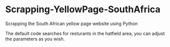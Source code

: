 # Scrapping-YellowPage-SouthAfrica
Scrapping the South African yellow page website using Python

The default code searches for resturants in the hatfield area, you can adjust the parameters as you wish.
